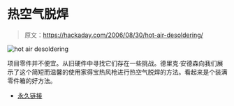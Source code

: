 # 热空气脱焊

> 原文：<https://hackaday.com/2006/08/30/hot-air-desoldering/>

![hot air desoldering](img/9667803756bb2c01669c036d93162622.png)

项目零件并不便宜。从旧硬件中寻找它们存在一些挑战。德里克·安德森向我们展示了这个简短而温馨的使用家得宝热风枪进行热空气脱焊的方法。看起来是个装满零件箱的好方法。

*   [永久链接](http://www.uchobby.com/Projects/ScroungingElectronicParts.htm)